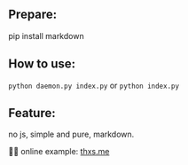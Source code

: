 ## Prepare:
  pip install markdown

## How to use:
  `python daemon.py index.py`  or  `python index.py`

## Feature:
  no js, simple and pure, markdown.

💪🏿  online example: [thxs.me](http://thxs.me)
